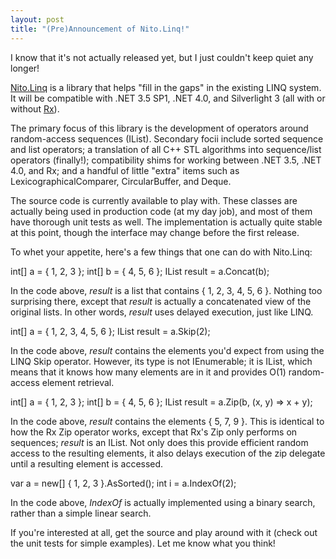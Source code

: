 ```yaml
---
layout: post
title: "(Pre)Announcement of Nito.Linq!"
---
```

I know that it's not actually released yet, but I just couldn't keep quiet any longer!

[Nito.Linq](http://nitolinq.codeplex.com/) is a library that helps "fill in the gaps" in the existing LINQ system. It will be compatible with .NET 3.5 SP1, .NET 4.0, and Silverlight 3 (all with or without [Rx](http://msdn.microsoft.com/en-us/devlabs/ee794896.aspx)).

The primary focus of this library is the development of operators around random-access sequences (IList<T>). Secondary focii include sorted sequence and list operators; a translation of all C++ STL algorithms into sequence/list operators (finally!); compatibility shims for working between .NET 3.5, .NET 4.0, and Rx; and a handful of little "extra" items such as LexicographicalComparer, CircularBuffer, and Deque.

The source code is currently available to play with. These classes are actually being used in production code (at my day job), and most of them have thorough unit tests as well. The implementation is actually quite stable at this point, though the interface may change before the first release.

To whet your appetite, here's a few things that one can do with Nito.Linq:

int[] a = { 1, 2, 3 };
int[] b = { 4, 5, 6 };
IList<int> result = a.Concat(b);

In the code above, _result_ is a list that contains { 1, 2, 3, 4, 5, 6 }. Nothing too surprising there, except that _result_ is actually a concatenated view of the original lists. In other words, _result_ uses delayed execution, just like LINQ.

int[] a = { 1, 2, 3, 4, 5, 6 };
IList<int> result = a.Skip(2);

In the code above, _result_ contains the elements you'd expect from using the LINQ Skip operator. However, its type is not IEnumerable<T>; it is IList<T>, which means that it knows how many elements are in it and provides O(1) random-access element retrieval.

int[] a = { 1, 2, 3 };
int[] b = { 4, 5, 6 };
IList<int> result = a.Zip(b, (x, y) => x + y);

In the code above, _result_ contains the elements { 5, 7, 9 }. This is identical to how the Rx Zip operator works, except that Rx's Zip only performs on sequences; _result_ is an IList<T>. Not only does this provide efficient random access to the resulting elements, it also delays execution of the zip delegate until a resulting element is accessed.

var a = new[] { 1, 2, 3 }.AsSorted();
int i = a.IndexOf(2);

In the code above, _IndexOf_ is actually implemented using a binary search, rather than a simple linear search.

If you're interested at all, get the source and play around with it (check out the unit tests for simple examples). Let me know what you think!

